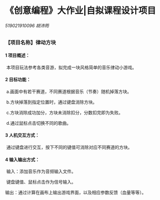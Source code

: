 # 《创意编程》大作业|自拟课程设计项目

###### 519021910096 胡沛筠

### 【项目名称】律动方块

#### 1 项目概述：

​	本项目玩法参考各类音游，拟完成一块风格简单的音乐律动小游戏。

#### 2 目标功能：

​		a.画面中有若干赛道，不同赛道根据音乐（节奏）随机掉落方块。

​	    b.方块掉落到指定位置时，通过键盘消除方块。

​		c.方块消除成功加分，方块未消除扣分，分数扣完即为失败。

​		d.通过鼠标点击切换不同的歌曲。

#### 3 人机交互方式：

​		通过键盘进行交互，按下不同的键值可消除对应不同赛道的方块。

#### 4 输入输出方式：

​		输入：添加音乐作为音频输入文件。

​					键盘键值、鼠标点击作为信号输入。

​		输出：通过计算在画布上输出游戏界面，以及相应参数反馈（血量等等）。

